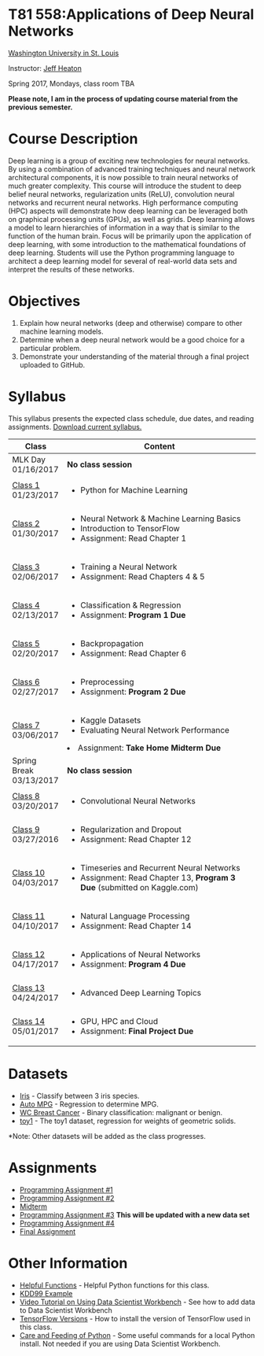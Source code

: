 # T81 558:Applications of Deep Neural Networks
[Washington University in St. Louis](http://www.wustl.edu)

Instructor: [Jeff Heaton](http://www.heatonresearch.com/)

Spring 2017, Mondays, class room TBA 

**Please note, I am in the process of updating course material from the previous semester.**

# Course Description

Deep learning is a group of exciting new technologies for neural networks. By using a 
combination of advanced training techniques and neural network architectural components, it 
is now possible to train neural networks of much greater complexity. This course will 
introduce the student to deep belief neural networks, regularization units (ReLU), 
convolution neural networks and recurrent neural networks. High performance computing 
(HPC) aspects will demonstrate how deep learning can be leveraged both on graphical 
processing units (GPUs), as well as grids. Deep learning allows a model to learn 
hierarchies of information in a way that is similar to the function of the human brain. 
Focus will be primarily upon the application of deep learning, with some introduction to 
the mathematical foundations of deep learning. Students will use the Python programming 
language to architect a deep learning model for several of real-world data sets and 
interpret the results of these networks.

# Objectives

1. Explain how neural networks (deep and otherwise) compare to other machine learning models. 
2. Determine when a deep neural network would be a good choice for a particular problem.
3. Demonstrate your understanding of the material through a final project uploaded to GitHub.

# Syllabus
This syllabus presents the expected class schedule, due dates, and reading assignments.  [Download current syllabus.](https://raw.githubusercontent.com/jeffheaton/t81_558_deep_learning/master/pdf/t81_558_spring2017_syllabus.pdf)

Class|Content
---|---
MLK Day<br>01/16/2017 | **No class session**
[Class 1](https://github.com/jeffheaton/t81_558_deep_learning/blob/master/t81_558_class1_intro_python.ipynb)<br>01/23/2017 | <ul><li>Python for Machine Learning</ul>
[Class 2](https://github.com/jeffheaton/t81_558_deep_learning/blob/master/t81_558_class2_tensor_flow.ipynb)<br>01/30/2017 | <ul><li>Neural Network & Machine Learning Basics<li>Introduction to TensorFlow<li>Assignment: Read Chapter 1</ul>
[Class 3](https://github.com/jeffheaton/t81_558_deep_learning/blob/master/t81_558_class3_training.ipynb)<br>02/06/2017 | <ul><li>Training a Neural Network<li>Assignment: Read Chapters 4 & 5</ul>
[Class 4](https://github.com/jeffheaton/t81_558_deep_learning/blob/master/t81_558_class4_class_reg.ipynb)<br>02/13/2017 | <ul><li>Classification & Regression<li>Assignment: <b>Program 1 Due</b></ul>
[Class 5](https://github.com/jeffheaton/t81_558_deep_learning/blob/master/t81_558_class5_backpropagation.ipynb)<br>02/20/2017 | <ul><li>Backpropagation<li>Assignment: Read Chapter 6</ul>
[Class 6](https://github.com/jeffheaton/t81_558_deep_learning/blob/master/t81_558_class6_preprocessing.ipynb)<br>02/27/2017 | <ul><li>Preprocessing<li>Assignment: <b>Program 2 Due</b></ul>
[Class 7](https://github.com/jeffheaton/t81_558_deep_learning/blob/master/t81_558_class7_kaggle.ipynb)<br>03/06/2017 | <ul><li>Kaggle Datasets<li>Evaluating Neural Network Performance</ul><li>Assignment: <b>Take Home Midterm Due</b></ul>
Spring Break<br>03/13/2017 | **No class session**
[Class 8](https://github.com/jeffheaton/t81_558_deep_learning/blob/master/t81_558_class8_cnn.ipynb)<br>03/20/2017 | <ul><li>Convolutional Neural Networks
[Class 9](https://github.com/jeffheaton/t81_558_deep_learning/blob/master/t81_558_class9_regularization.ipynb)<br>03/27/2016 | <ul><li>Regularization and Dropout<li>Assignment: Read Chapter 12</ul>
[Class 10](https://github.com/jeffheaton/t81_558_deep_learning/blob/master/t81_558_class10_lstm.ipynb)<br>04/03/2017 | <ul><li>Timeseries and Recurrent Neural Networks<li>Assignment: Read Chapter 13, <b>Program 3 Due</b> (submitted on Kaggle.com)</ul>
[Class 11](https://github.com/jeffheaton/t81_558_deep_learning/blob/master/t81_558_class11_nlp.ipynb)<br>04/10/2017 | <ul><li>Natural Language Processing<li>Assignment: Read Chapter 14</ul>
[Class 12](https://github.com/jeffheaton/t81_558_deep_learning/blob/master/t81_558_class12_app.ipynb)<br>04/17/2017 | <ul><li>Applications of Neural Networks <li>Assignment: <b>Program 4 Due</b></ul>
[Class 13](https://github.com/jeffheaton/t81_558_deep_learning/blob/master/t81_558_class13_other.ipynb)<br>04/24/2017 | <ul><li>Advanced Deep Learning Topics</ul>
[Class 14](https://github.com/jeffheaton/t81_558_deep_learning/blob/master/t81_558_class14_aws.ipynb)<br>05/01/2017 | <ul><li>GPU, HPC and Cloud<li>Assignment: <b>Final Project Due</b></ul>

# Datasets

* [Iris](https://github.com/jeffheaton/t81_558_deep_learning/blob/master/datasets_iris.ipynb) - Classify between 3 iris species.
* [Auto MPG](https://github.com/jeffheaton/t81_558_deep_learning/blob/master/datasets_mpg.ipynb) - Regression to determine MPG.
* [WC Breast Cancer](https://github.com/jeffheaton/t81_558_deep_learning/blob/master/datasets_wcbc.ipynb) - Binary classification: malignant or benign.
* [toy1](https://github.com/jeffheaton/t81_558_deep_learning/blob/master/datasets_toy1.ipynb) - The toy1 dataset, regression for weights of geometric solids.

*Note: Other datasets will be added as the class progresses.

# Assignments

* [Programming Assignment #1](https://raw.githubusercontent.com/jeffheaton/t81_558_deep_learning/master/pdf/t81_559_program_1.pdf)
* [Programming Assignment #2](https://raw.githubusercontent.com/jeffheaton/t81_558_deep_learning/master/pdf/t81_559_program_2.pdf)
* [Midterm](https://raw.githubusercontent.com/jeffheaton/t81_558_deep_learning/master/pdf/t81_559_midterm.pdf)
* [Programming Assignment #3](https://raw.githubusercontent.com/jeffheaton/t81_558_deep_learning/master/pdf/t81_559_program_3.pdf) **This will be updated with a new data set**
* [Programming Assignment #4](https://raw.githubusercontent.com/jeffheaton/t81_558_deep_learning/master/pdf/t81_559_program_4.pdf)
* [Final Assignment](https://raw.githubusercontent.com/jeffheaton/t81_558_deep_learning/master/pdf/t81_559_project.pdf)

# Other Information

* [Helpful Functions](https://github.com/jeffheaton/t81_558_deep_learning/blob/master/jeffs_helpful.ipynb) - Helpful Python functions for this class.
* [KDD99 Example](https://github.com/jeffheaton/t81_558_deep_learning/blob/master/tf_kdd99.ipynb)
* [Video Tutorial on Using Data Scientist Workbench](https://www.youtube.com/watch?v=9r6ZfZm9nmI) - See how to add data to Data Scientist Workbench 
* [TensorFlow Versions](https://github.com/jeffheaton/t81_558_deep_learning/blob/master/tf_versions.ipynb) - How to install the version of TensorFlow used in this class.
* [Care and Feeding of Python](http://www.heatonresearch.com/content/python_care.html) - Some useful commands for a local Python install.  Not needed if you are using Data Scientist Workbench.